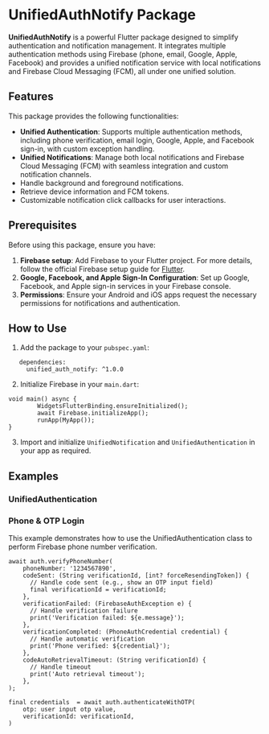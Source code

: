 # UnifiedAuthNotify Package

**UnifiedAuthNotify** is a powerful Flutter package designed to simplify authentication and notification management. It integrates multiple authentication methods using Firebase (phone, email, Google, Apple, Facebook) and provides a unified notification service with local notifications and Firebase Cloud Messaging (FCM), all under one unified solution.

## Features

This package provides the following functionalities:
- **Unified Authentication**: Supports multiple authentication methods, including phone verification, email login, Google, Apple, and Facebook sign-in, with custom exception handling.
- **Unified Notifications**: Manage both local notifications and Firebase Cloud Messaging (FCM) with seamless integration and custom notification channels.
- Handle background and foreground notifications.
- Retrieve device information and FCM tokens.
- Customizable notification click callbacks for user interactions.

## Prerequisites

Before using this package, ensure you have:
1. **Firebase setup**: Add Firebase to your Flutter project. For more details, follow the official Firebase setup guide for [Flutter](https://firebase.flutter.dev/docs/overview).
2. **Google, Facebook, and Apple Sign-In Configuration**: Set up Google, Facebook, and Apple sign-in services in your Firebase console.
3. **Permissions**: Ensure your Android and iOS apps request the necessary permissions for notifications and authentication.

## How to Use

1. Add the package to your `pubspec.yaml`:
```
   dependencies:
     unified_auth_notify: ^1.0.0
```

2. Initialize Firebase in your `main.dart`:
```
void main() async {
        WidgetsFlutterBinding.ensureInitialized();
        await Firebase.initializeApp();
        runApp(MyApp());
}
```

3. Import and initialize `UnifiedNotification` and `UnifiedAuthentication` in your app as required.

## Examples

### UnifiedAuthentication

### Phone & OTP Login
This example demonstrates how to use the UnifiedAuthentication class to perform Firebase phone number verification.
```
await auth.verifyPhoneNumber(
    phoneNumber: '1234567890',
    codeSent: (String verificationId, [int? forceResendingToken]) {
      // Handle code sent (e.g., show an OTP input field)
      final verificationId = verificationId;
    },
    verificationFailed: (FirebaseAuthException e) {
      // Handle verification failure
      print('Verification failed: ${e.message}');
    },
    verificationCompleted: (PhoneAuthCredential credential) {
      // Handle automatic verification
      print('Phone verified: ${credential}');
    },
    codeAutoRetrievalTimeout: (String verificationId) {
      // Handle timeout
      print('Auto retrieval timeout');
    },
);

final credentials  = await auth.authenticateWithOTP(
    otp: user input otp value,
    verificationId: verificationId,
)
```




